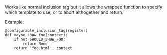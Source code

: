 Works like normal inclusion tag but it allows the wrapped function to specify which template to use, or to abort althogether and return.

Example:

    @configurable_inclusion_tag(register)
    def maybe_show_foo(context):
        if not SHOULD_SHOW_FOO:
            return None
        return 'foo.html', context
